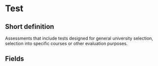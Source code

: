 # Test
## Short definition
Assessments that include tests designed for general university selection, selection into specific courses or other evaluation purposes.
## Fields
